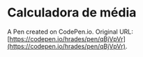 # Calculadora de média

A Pen created on CodePen.io. Original URL: [https://codepen.io/hrades/pen/qBjVpVr](https://codepen.io/hrades/pen/qBjVpVr).


